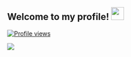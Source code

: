 ## Welcome to my profile! <img src="https://raw.githubusercontent.com/MartinHeinz/MartinHeinz/master/wave.gif" width="30px">

[![Profile views](https://gpvc.arturio.dev/alexwholland)](https://github.com/alexwholland)

<a href="https://github.com/alexwholland">
  <img align="center" src="https://github-readme-stats.anuraghazra1.vercel.app/api/top-langs/?username=alexwholland&layout=compact&theme=radical" />
</a>
